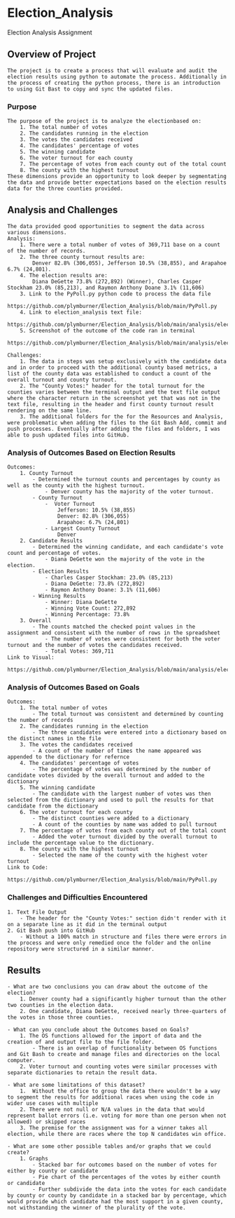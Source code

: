 # Election_Analysis
Election Analysis Assignment

## Overview of Project
    The project is to create a process that will evaluate and audit the election results using python to automate the process. Additionally in the process of creating the python process, there is an introduction to using Git Bast to copy and sync the updated files.

### Purpose
    The purpose of the project is to analyze the electionbased on: 
        1. The total number of votes
        2. The candidates running in the election
        3. The votes the candidates received
        4. The candidates' percentage of votes
        5. The winning candidate
        6. The voter turnout for each county
        7. The percentage of votes from each county out of the total count
        8. The county with the highest turnout
    These dimensions provide an opportunity to look deeper by segmentating the data and provide better expectations based on the election results data for the three counties provided.

## Analysis and Challenges
    The data provided good opportunities to segment the data across various dimensions.
    Analysis:
        1. There were a total number of votes of 369,711 base on a count of the number of records.
        2. The three county turnout results are: 
            Denver 82.8% (306,055), Jefferson 10.5% (38,855), and Arapahoe 6.7% (24,801).
        4. The election results are: 
            Diana DeGette 73.8% (272,892) (Winner), Charles Casper Stockham 23.0% (85,213), and Raymon Anthony Doane 3.1% (11,606)
        3. Link to the PyPoll.py python code to process the data file
            https://github.com/plymburner/Election_Analysis/blob/main/PyPoll.py
        4. Link to election_analysis text file:
            https://github.com/plymburner/Election_Analysis/blob/main/analysis/election_analysis.txt
        5. Screenshot of the outcome of the code ran in terminal
            https://github.com/plymburner/Election_Analysis/blob/main/analysis/election_analysis.png
            
    Challenges:
        1. The data in steps was setup exclusively with the candidate data and in order to proceed with the additional county based metrics, a list of the county data was established to conduct a count of the overall turnout and county turnout.
        2. The "County Votes:" header for the total turnout for the counties varies between the terminal output and the text file output where the character return in the screenshot yet that was not in the text file, resulting in the header and first county turnout result rendering on the same line.
        3. The additional folders for the for the Resources and Analysis, were problematic when adding the files to the Git Bash Add, commit and push processes. Eventually after adding the files and folders, I was able to push updated files into GitHub.


### Analysis of Outcomes Based on Election Results
    Outcomes:
        1. County Turnout
            - Determined the turnout counts and percentages by county as well as the county with the highest turnout.
                - Denver county has the majority of the voter turnout.
            - County Turnout
                -  Voter Turnout
                    Jefferson: 10.5% (38,855)
                    Denver: 82.8% (306,055)
                    Arapahoe: 6.7% (24,801)
                - Largest County Turnout
                    Denver
        2. Candidate Results
            - Determined the winning candidate, and each candidate's vote count and percentage of votes.
                - Diana DeGette won the majority of the vote in the election.
            - Election Results
                - Charles Casper Stockham: 23.0% (85,213)
                - Diana DeGette: 73.8% (272,892)
                - Raymon Anthony Doane: 3.1% (11,606)
            - Winning Results
                - Winner: Diana DeGette
                - Winning Vote Count: 272,892
                - Winning Percentage: 73.8%
        3. Overall
            - The counts matched the checked point values in the assignment and consistent with the number of rows in the spreadsheet
                - The number of votes were consistent for both the voter turnout and the number of votes the candidates received.
                - Total Votes: 369,711
    Link to Visual:
        https://github.com/plymburner/Election_Analysis/blob/main/analysis/election_analysis.png

### Analysis of Outcomes Based on Goals
    Outcomes:
        1. The total number of votes
            - The total turnout was consistent and determined by counting the number of records
        2. The candidates running in the election
            - The three candidates were entered into a dictionary based on the distinct names in the file
        3. The votes the candidates received
            - A count of the number of times the name appeared was appended to the dictionary for refernce
        4. The candidates' percentage of votes
            - The percentage of votes was determined by the number of candidate votes divided by the overall turnout and added to the dictionary
        5. The winning candidate
            - The candidate with the largest number of votes was then selected from the dictionary and used to pull the results for that candidate from the dictionary
        6. The voter turnout for each county
            - The distinct counties were added to a dictionary
            - A count of the counties by name was added to pull turnout
        7. The percentage of votes from each county out of the total count
            - Added the voter turnout divided by the overall turnout to include the percentage value to the dictionary.
        8. The county with the highest turnout
            - Selected the name of the county with the highest voter turnout
    Link to Code:
        https://github.com/plymburner/Election_Analysis/blob/main/PyPoll.py

### Challenges and Difficulties Encountered
    1. Text File Output
        - The header for the "County Votes:" section didn't render with it on a separate line as it did in the terminal output
    2. Git Bash push into GitHub
        - Without a 100% match in structure and files there were errors in the process and were only remedied once the folder and the online repository were structured in a similar manner.

## Results

    - What are two conclusions you can draw about the outcome of the election?
        1. Denver county had a significantly higher turnout than the other two counties in the election data.
        2. One candidate, Diana DeGette, received nearly three-quarters of the votes in those three counties.

    - What can you conclude about the Outcomes based on Goals?
        1. The OS functions allowed for the import of data and the creation of and output file to the file folder. 
            - There is an overlap of functionality between OS functions and Git Bash to create and manage files and directories on the local computer. 
        2. Voter turnout and counting votes were similar processes with separate dictionaries to retain the result data.

    - What are some limitations of this dataset?
        1.  Without the office to group the data there wouldn't be a way to segment the results for additional races when using the code in wider use cases with multiple 
        2. There were not null or N/A values in the data that would represent ballot errors (i.e. voting for more than one person when not allowed) or skipped races 
        3. The premise for the assignment was for a winner takes all election, while there are races where the top N candidates win office.

    - What are some other possible tables and/or graphs that we could create?
        1. Graphs
            - Stacked bar for outcomes based on the number of votes for either by county or candidate
            - Pie chart of the percentages of the votes by either counth or candidate
            - Further subdivide the data into the votes for each candidate by county or county by candidate in a stacked bar by percentage, which would provide which candidate had the most support in a given county, not withstanding the winner of the plurality of the vote.
